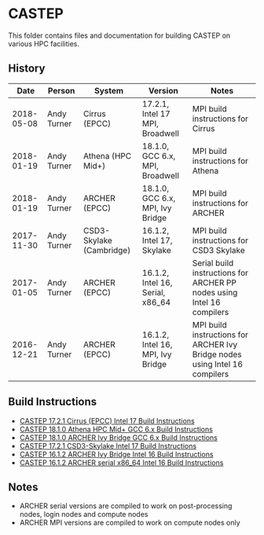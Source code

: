 CASTEP
======

This folder contains files and documentation for building CASTEP on various HPC facilities.

History
-------

Date | Person | System | Version | Notes
---- | -------|--------|---------|------
2018-05-08 | Andy Turner | Cirrus (EPCC) | 17.2.1, Intel 17 MPI, Broadwell | MPI build instructions for Cirrus
2018-01-19 | Andy Turner | Athena (HPC Mid+) | 18.1.0, GCC 6.x, MPI, Broadwell | MPI build instructions for Athena
2018-01-19 | Andy Turner | ARCHER (EPCC) | 18.1.0, GCC 6.x, MPI, Ivy Bridge | MPI build instructions for ARCHER
2017-11-30 | Andy Turner | CSD3-Skylake (Cambridge) | 16.1.2, Intel 17, Skylake | MPI build instructions for CSD3 Skylake
2017-01-05 | Andy Turner | ARCHER (EPCC) | 16.1.2, Intel 16, Serial, x86_64 | Serial build instructions for ARCHER PP nodes using Intel 16 compilers
2016-12-21 | Andy Turner | ARCHER (EPCC) | 16.1.2, Intel 16, MPI, Ivy Bridge | MPI build instructions for ARCHER Ivy Bridge nodes using Intel 16 compilers

Build Instructions
------------------

* [CASTEP 17.2.1 Cirrus (EPCC) Intel 17 Build Instructions](Cirrus_17.2.1_intel17.md)
* [CASTEP 18.1.0 Athena HPC Mid+ GCC 6.x Build Instructions](Athena_18.1.0_gcc6_IMPI.md)
* [CASTEP 18.1.0 ARCHER Ivy Bridge GCC 6.x Build Instructions](ARCHER_18.1.0_gcc6_CrayMPT.md)
* [CASTEP 17.2.1 CSD3-Skylake Intel 17 Build Instructions](CSD3Skylake_17.2.1_intel17_IMPI.md)
* [CASTEP 16.1.2 ARCHER Ivy Bridge Intel 16 Build Instructions](ARCHER_16.1.2_intel16_CrayMPT.md)
* [CASTEP 16.1.2 ARCHER serial x86_64 Intel 16 Build Instructions](ARCHER_16.1.2_serial_intel16.md)

Notes
-----

* ARCHER serial versions are compiled to work on post-processing nodes, login nodes and compute nodes
* ARCHER MPI versions are compiled to work on compute nodes only

